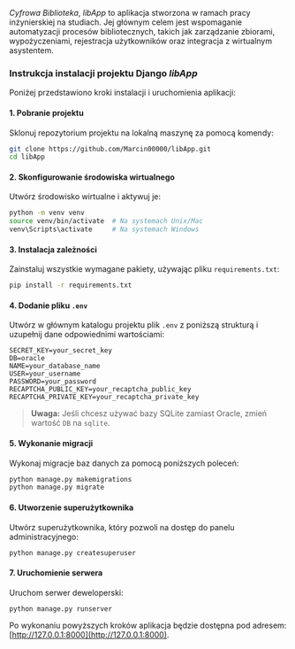 *Cyfrowa Biblioteka*, *libApp* to aplikacja stworzona w ramach pracy inżynierskiej na studiach. Jej głównym celem jest wspomaganie automatyzacji procesów bibliotecznych, takich jak zarządzanie zbiorami, wypożyczeniami, rejestracja użytkowników oraz integracja z wirtualnym asystentem.


### Instrukcja instalacji projektu Django *libApp*


Poniżej przedstawiono kroki instalacji i uruchomienia aplikacji:

#### 1. Pobranie projektu
Sklonuj repozytorium projektu na lokalną maszynę za pomocą komendy:
```bash
git clone https://github.com/Marcin00000/libApp.git
cd libApp
```

#### 2. Skonfigurowanie środowiska wirtualnego
Utwórz środowisko wirtualne i aktywuj je:
```bash
python -m venv venv
source venv/bin/activate  # Na systemach Unix/Mac
venv\Scripts\activate     # Na systemach Windows
```

#### 3. Instalacja zależności
Zainstaluj wszystkie wymagane pakiety, używając pliku `requirements.txt`:
```bash
pip install -r requirements.txt
```

#### 4. Dodanie pliku `.env`
Utwórz w głównym katalogu projektu plik `.env` z poniższą strukturą i uzupełnij dane odpowiednimi wartościami:
```
SECRET_KEY=your_secret_key
DB=oracle
NAME=your_database_name
USER=your_username
PASSWORD=your_password
RECAPTCHA_PUBLIC_KEY=your_recaptcha_public_key
RECAPTCHA_PRIVATE_KEY=your_recaptcha_private_key
```
> **Uwaga:** Jeśli chcesz używać bazy SQLite zamiast Oracle, zmień wartość `DB` na `sqlite`.

#### 5. Wykonanie migracji
Wykonaj migracje baz danych za pomocą poniższych poleceń:
```bash
python manage.py makemigrations
python manage.py migrate
```

#### 6. Utworzenie superużytkownika
Utwórz superużytkownika, który pozwoli na dostęp do panelu administracyjnego:
```bash
python manage.py createsuperuser
```

#### 7. Uruchomienie serwera
Uruchom serwer deweloperski:
```bash
python manage.py runserver
```

Po wykonaniu powyższych kroków aplikacja będzie dostępna pod adresem: [http://127.0.0.1:8000](http://127.0.0.1:8000).
